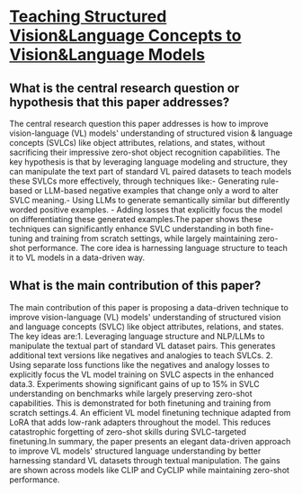 # [Teaching Structured Vision&amp;Language Concepts to Vision&amp;Language Models](https://arxiv.org/abs/2211.11733)

## What is the central research question or hypothesis that this paper addresses?

The central research question this paper addresses is how to improve vision-language (VL) models' understanding of structured vision & language concepts (SVLCs) like object attributes, relations, and states, without sacrificing their impressive zero-shot object recognition capabilities. The key hypothesis is that by leveraging language modeling and structure, they can manipulate the text part of standard VL paired datasets to teach models these SVLCs more effectively, through techniques like:- Generating rule-based or LLM-based negative examples that change only a word to alter SVLC meaning.- Using LLMs to generate semantically similar but differently worded positive examples. - Adding losses that explicitly focus the model on differentiating these generated examples.The paper shows these techniques can significantly enhance SVLC understanding in both fine-tuning and training from scratch settings, while largely maintaining zero-shot performance. The core idea is harnessing language structure to teach it to VL models in a data-driven way.


## What is the main contribution of this paper?

The main contribution of this paper is proposing a data-driven technique to improve vision-language (VL) models' understanding of structured vision and language concepts (SVLC) like object attributes, relations, and states. The key ideas are:1. Leveraging language structure and NLP/LLMs to manipulate the textual part of standard VL dataset pairs. This generates additional text versions like negatives and analogies to teach SVLCs. 2. Using separate loss functions like the negatives and analogy losses to explicitly focus the VL model training on SVLC aspects in the enhanced data.3. Experiments showing significant gains of up to 15% in SVLC understanding on benchmarks while largely preserving zero-shot capabilities. This is demonstrated for both finetuning and training from scratch settings.4. An efficient VL model finetuning technique adapted from LoRA that adds low-rank adapters throughout the model. This reduces catastrophic forgetting of zero-shot skills during SVLC-targeted finetuning.In summary, the paper presents an elegant data-driven approach to improve VL models' structured language understanding by better harnessing standard VL datasets through textual manipulation. The gains are shown across models like CLIP and CyCLIP while maintaining zero-shot performance.
